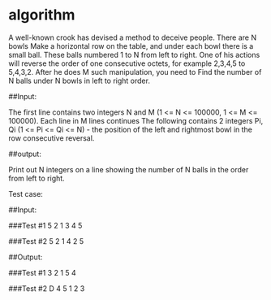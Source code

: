 # algorithm

A well-known crook has devised a method to deceive people. There are N bowls Make a horizontal row on the table, and under each bowl there is a small ball. These balls numbered 1 to N from left to right. One of his actions will reverse the order of one consecutive octets, for example 2,3,4,5 to 5,4,3,2. After he does M such manipulation, you need to Find the number of N balls under N bowls in left to right order.

##Input:

The first line contains two integers N and M (1 <= N <= 100000, 1 <= M <= 100000). Each line in M lines continues The following contains 2 integers Pi, Qi (1 <= Pi <= Qi <= N) - the position of the left and rightmost bowl in the row consecutive reversal.

##output:

Print out N integers on a line showing the number of N balls in the order from left to right.

Test case:

##Input:

###Test #1
5 2
1 3
4 5

###Test #2
5 2
1 4
2 5

##Output:

###Test #1
3 2 1 5 4

###Test #2 D
4 5 1 2 3

